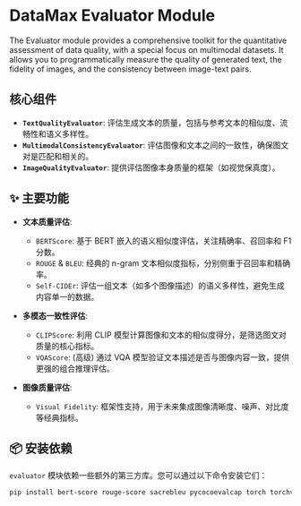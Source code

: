 # DataMax Evaluator Module

The Evaluator module provides a comprehensive toolkit for the quantitative assessment of data quality, with a special focus on multimodal datasets. It allows you to programmatically measure the quality of generated text, the fidelity of images, and the consistency between image-text pairs.

## 核心组件

- **`TextQualityEvaluator`**: 评估生成文本的质量，包括与参考文本的相似度、流畅性和语义多样性。
- **`MultimodalConsistencyEvaluator`**: 评估图像和文本之间的一致性，确保图文对是匹配和相关的。
- **`ImageQualityEvaluator`**: 提供评估图像本身质量的框架（如视觉保真度）。

## ✨ 主要功能

-   **文本质量评估**:
    -   `BERTScore`: 基于 BERT 嵌入的语义相似度评估，关注精确率、召回率和 F1 分数。
    -   `ROUGE` & `BLEU`: 经典的 n-gram 文本相似度指标，分别侧重于召回率和精确率。
    -   `Self-CIDEr`: 评估一组文本（如多个图像描述）的语义多样性，避免生成内容单一的数据。

-   **多模态一致性评估**:
    -   `CLIPScore`: 利用 CLIP 模型计算图像和文本的相似度得分，是筛选图文对质量的核心指标。
    -   `VQAScore`: (高级) 通过 VQA 模型验证文本描述是否与图像内容一致，提供更强的组合推理评估。

-   **图像质量评估**:
    -   `Visual Fidelity`: 框架性支持，用于未来集成图像清晰度、噪声、对比度等经典指标。

## 📦 安装依赖

`evaluator` 模块依赖一些额外的第三方库。您可以通过以下命令安装它们：

```bash
pip install bert-score rouge-score sacrebleu pycocoevalcap torch torchvision transformers t2v-metrics